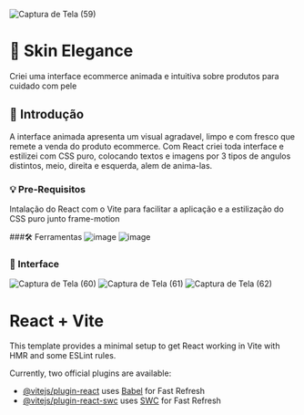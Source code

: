 ![Captura de Tela (59)](https://github.com/PauloAquarius0299/dermo-website/assets/114706743/a37b3e74-3f99-4c14-9444-5195cda13e9f)

# 🧴 Skin Elegance
Criei uma interface ecommerce animada e intuitiva sobre produtos para cuidado com pele

## 🧼 Introdução
A interface animada apresenta um visual agradavel, limpo e com fresco que remete a venda do produto ecommerce. Com React criei toda interface e estilizei com CSS puro, colocando textos e imagens por 3 tipos de angulos distintos, meio, direita e esquerda, alem de anima-las.

### 💡 Pre-Requisitos 
Intalação do React com o Vite para facilitar a aplicação e a estilização do CSS puro junto frame-motion 

###🛠️ Ferramentas
![image](https://github.com/PauloAquarius0299/dermo-website/assets/114706743/f1811012-e72d-40ea-90c2-6f0c90ba4211)
![image](https://github.com/PauloAquarius0299/dermo-website/assets/114706743/dab89ba6-a284-4727-b8e0-aee0562f988f)

### 🫧 Interface 
![Captura de Tela (60)](https://github.com/PauloAquarius0299/dermo-website/assets/114706743/5b0a734b-4132-417b-be4f-2bf19edf76e5)
![Captura de Tela (61)](https://github.com/PauloAquarius0299/dermo-website/assets/114706743/7fc877b6-57a1-415a-9baf-e793e7bdb93f)
![Captura de Tela (62)](https://github.com/PauloAquarius0299/dermo-website/assets/114706743/9fe7a306-590f-4039-91ab-36f0bfb302f3)

# React + Vite

This template provides a minimal setup to get React working in Vite with HMR and some ESLint rules.

Currently, two official plugins are available:

- [@vitejs/plugin-react](https://github.com/vitejs/vite-plugin-react/blob/main/packages/plugin-react/README.md) uses [Babel](https://babeljs.io/) for Fast Refresh
- [@vitejs/plugin-react-swc](https://github.com/vitejs/vite-plugin-react-swc) uses [SWC](https://swc.rs/) for Fast Refresh
  
